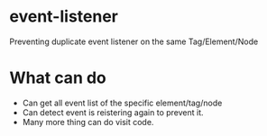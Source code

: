 # event-listener
Preventing duplicate event listener on the same Tag/Element/Node

# What can do
- Can get all event list of the specific element/tag/node
- Can detect event is reistering again to prevent it.
- Many more thing can do visit code.
